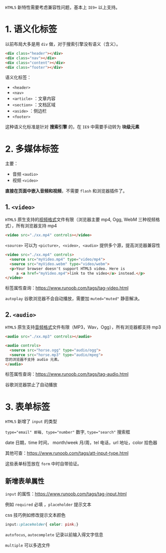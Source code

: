 `HTML5` 新特性需要考虑兼容性问题，基本上 `IE9+` 以上支持。

# 1. 语义化标签

以前布局大多是用 `div` 做，对于搜索引擎没有语义（含义）。

```html
<div class="header"></div>
<div class="nav"></div>
<div class="content"></div>
<div class="footer"></div>
```

语义化标签：

- `<header>`
- `<nav>`
- `<article>` ：文章内容
- `<section>` ：文档区域
- `<aside>` ：侧边栏
- `<footer>`

这种语义化标准是针对 **搜索引擎** 的，在 `IE9` 中需要手动转为 **块级元素**

# 2. 多媒体标签

主要：

- 音频 `<audio>`
- 视频 `<video>`

**直接在页面中嵌入音频和视频**，不需要 `flash` 和浏览器插件了。

## 1. `<video>`

`HTML5` 原生支持的[视频格式](https://developer.mozilla.org/en-US/docs/Web/Media/Formats/Containers)文件有限（浏览器主要 mp4, Ogg, WebM 三种视频格式），所有浏览器支持 mp4

```html
<video src="./xx.mp4" controls></video>
```

`<source>` 可以为 `<picture>, <video>, <audio>` 提供多个源，提高浏览器兼容性

```html
<video src="./xx.mp4" controls>
  <source src="myVideo.mp4" type="video/mp4">
  <source src="myVideo.webm" type="video/webm">
  <p>Your browser doesn't support HTML5 video. Here is
     a <a href="myVideo.mp4">link to the video</a> instead.</p>
</video>
```

标签属性查询：https://www.runoob.com/tags/tag-video.html

`autoplay` 谷歌浏览器不会自动播放，需要加 `muted="muted"` 静音解决。

## 2. `<audio>`

`HTML5` 原生支持[音频格式](https://developer.mozilla.org/en-US/docs/Web/Media/Formats/Audio_codecs)文件有限（MP3，Wav，Ogg），所有浏览器都支持 mp3

```html
<audio src="./xx.mp3" controls></audio>
```

```html
<audio controls>
  <source src="horse.ogg" type="audio/ogg">
  <source src="horse.mp3" type="audio/mpeg">
您的浏览器不支持 audio 元素。
</audio>
```

标签属性查询：https://www.runoob.com/tags/tag-audio.html

谷歌浏览器禁止了自动播放

# 3. 表单标签

`HTML5` 新增了 `input` 的类型

`type="email" 邮箱, type="number"` 数字, `type="search"` 搜索框

date 日期，time 时间， month/week 月/周，tel 电话，url 地址，color 拾色器

其他可查：https://www.runoob.com/tags/att-input-type.html

这些表单标签放在 `form` 中时自带验证。

## 新增表单属性

`input` 的属性：https://www.runoob.com/tags/tag-input.html

例如 `required` 必填 ，`placeholder` 提示文本

css 技巧例如修改提示文本颜色

```css
input::placeholder{ color: pink;}
```

`autofocus`, `autocomplete` 记录以前输入得文字信息

`multiple` 可以多选文件

